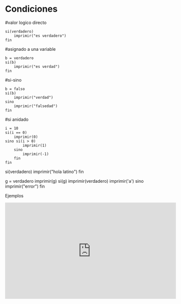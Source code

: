# Condiciones

#valor logico directo

```
si(verdadero)
    imprimir("es verdadero")
fin
```

#asignado a una variable
```
b = verdadero
si(b)
    imprimir("es verdad")
fin
```

#si-sino
```
b = falso
si(b)
    imprimir("verdad")
sino
    imprimir("falsedad")
fin
```

#si anidado
```
i = 10
si(i == 0)
    imprimir(0)
sino si(i > 0)
        imprimir(1)
    sino
        imprimir(-1)
    fin
fin
```


si(verdadero)
    imprimir("hola latino")
fin

g = verdadero
imprimir(g)
si(g)
    imprimir(verdadero)
    imprimir('a')
sino
    imprimir("error")
fin

Ejemplos
<iframe width="560" height="315" src="https://www.youtube.com/embed/GoPpFjNJfVE" frameborder="0" allowfullscreen></iframe>

